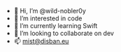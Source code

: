 - 👋 Hi, I’m @wild-nobler0y
- 👀 I’m interested in code
- 🌱 I’m currently learning Swift
- 💞️ I’m looking to collaborate on dev
- 📫 mist@disban.eu

<!---
mistier-belays/mistier-belays is a ✨ special ✨ repository because its `README.md` (this file) appears on your GitHub profile.
You can click the Preview link to take a look at your changes.
--->

